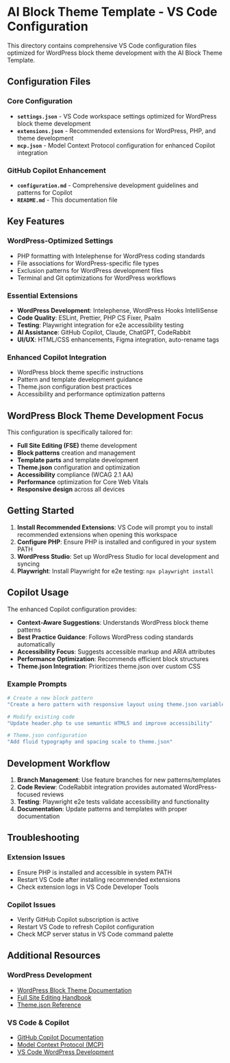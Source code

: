 # AI Block Theme Template - VS Code Configuration

This directory contains comprehensive VS Code configuration files optimized for WordPress block theme development with the AI Block Theme Template.

## Configuration Files

### Core Configuration

-   **`settings.json`** - VS Code workspace settings optimized for WordPress block theme development
-   **`extensions.json`** - Recommended extensions for WordPress, PHP, and theme development
-   **`mcp.json`** - Model Context Protocol configuration for enhanced Copilot integration

### GitHub Copilot Enhancement

-   **`configuration.md`** - Comprehensive development guidelines and patterns for Copilot
-   **`README.md`** - This documentation file

## Key Features

### WordPress-Optimized Settings

-   PHP formatting with Intelephense for WordPress coding standards
-   File associations for WordPress-specific file types
-   Exclusion patterns for WordPress development files
-   Terminal and Git optimizations for WordPress workflows

### Essential Extensions

-   **WordPress Development**: Intelephense, WordPress Hooks IntelliSense
-   **Code Quality**: ESLint, Prettier, PHP CS Fixer, Psalm
-   **Testing**: Playwright integration for e2e accessibility testing
-   **AI Assistance**: GitHub Copilot, Claude, ChatGPT, CodeRabbit
-   **UI/UX**: HTML/CSS enhancements, Figma integration, auto-rename tags

### Enhanced Copilot Integration

-   WordPress block theme specific instructions
-   Pattern and template development guidance
-   Theme.json configuration best practices
-   Accessibility and performance optimization patterns

## WordPress Block Theme Development Focus

This configuration is specifically tailored for:

-   **Full Site Editing (FSE)** theme development
-   **Block patterns** creation and management
-   **Template parts** and template development
-   **Theme.json** configuration and optimization
-   **Accessibility** compliance (WCAG 2.1 AA)
-   **Performance** optimization for Core Web Vitals
-   **Responsive design** across all devices

## Getting Started

1. **Install Recommended Extensions**: VS Code will prompt you to install recommended extensions when opening this workspace
2. **Configure PHP**: Ensure PHP is installed and configured in your system PATH
3. **WordPress Studio**: Set up WordPress Studio for local development and syncing
4. **Playwright**: Install Playwright for e2e testing: `npx playwright install`

## Copilot Usage

The enhanced Copilot configuration provides:

-   **Context-Aware Suggestions**: Understands WordPress block theme patterns
-   **Best Practice Guidance**: Follows WordPress coding standards automatically
-   **Accessibility Focus**: Suggests accessible markup and ARIA attributes
-   **Performance Optimization**: Recommends efficient block structures
-   **Theme.json Integration**: Prioritizes theme.json over custom CSS

### Example Prompts

```bash
# Create a new block pattern
"Create a hero pattern with responsive layout using theme.json variables"

# Modify existing code
"Update header.php to use semantic HTML5 and improve accessibility"

# Theme.json configuration
"Add fluid typography and spacing scale to theme.json"
```

## Development Workflow

1. **Branch Management**: Use feature branches for new patterns/templates
2. **Code Review**: CodeRabbit integration provides automated WordPress-focused reviews
3. **Testing**: Playwright e2e tests validate accessibility and functionality
4. **Documentation**: Update patterns and templates with proper documentation

## Troubleshooting

### Extension Issues

-   Ensure PHP is installed and accessible in system PATH
-   Restart VS Code after installing recommended extensions
-   Check extension logs in VS Code Developer Tools

### Copilot Issues

-   Verify GitHub Copilot subscription is active
-   Restart VS Code to refresh Copilot configuration
-   Check MCP server status in VS Code command palette

## Additional Resources

### WordPress Development

-   [WordPress Block Theme Documentation](https://developer.wordpress.org/themes/block-themes/)
-   [Full Site Editing Handbook](https://developer.wordpress.org/block-editor/how-to-guides/themes/full-site-editing/)
-   [Theme.json Reference](https://developer.wordpress.org/block-editor/reference-guides/theme-json-reference/)

### VS Code & Copilot

-   [GitHub Copilot Documentation](https://docs.github.com/en/copilot)
-   [Model Context Protocol (MCP)](https://github.com/github/mcp)
-   [VS Code WordPress Development](https://code.visualstudio.com/docs/languages/php)
